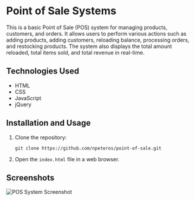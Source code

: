 # Point of Sale Systems

This is a basic Point of Sale (POS) system for managing products, customers, and orders. It allows users to perform various actions such as adding products, adding customers, reloading balance, processing orders, and restocking products. The system also displays the total amount reloaded, total items sold, and total revenue in real-time.

## Technologies Used
- HTML
- CSS
- JavaScript
- jQuery

## Installation and Usage
1. Clone the repository:
   ```
   git clone https://github.com/npeteros/point-of-sale.git
   ```
2. Open the `index.html` file in a web browser.

## Screenshots

![POS System Screenshot](https://i.imgur.com/mdk3Uz1.png)
